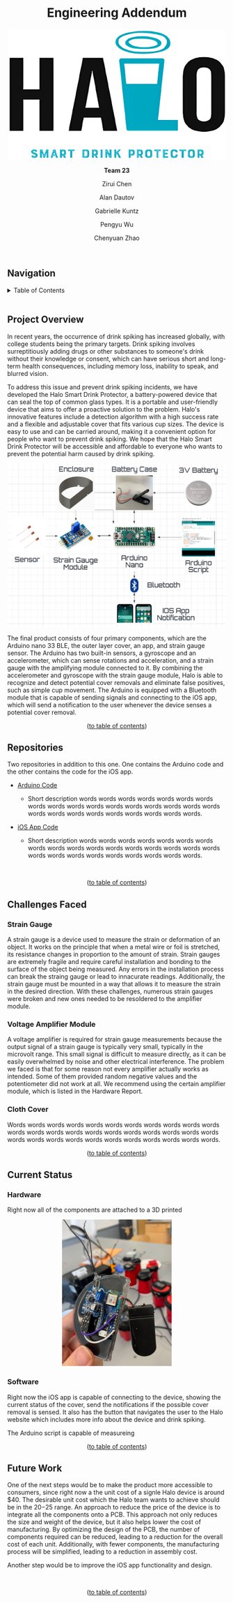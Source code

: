 <h1 align="center">Engineering Addendum</h1>

<p align="center"><img src="Images/HaloLogo.png" width=500 height=300></p>
<p align="center"><b>Team 23</b></p>
<p align="center">Zirui Chen</p>
<p align="center">Alan Dautov</p>
<p align="center">Gabrielle Kuntz</p>
<p align="center">Pengyu Wu</p>
<p align="center">Chenyuan Zhao</p>

<br/>


## Navigation

<!-- TABLE OF CONTENTS -->
<details>
  <summary>Table of Contents</summary>
  <ol>
    <li>
      <a href="#engineering-addendum">Title</a>
    </li>
    <li>
      <a href="#project-overview">Project Overview</a>
    </li>
    <li>
      <a href="#repositories">Repositories</a>
    </li>
    <li>
      <a href="#current-status">Current Status</a>
    </li>
    <li>
      <a href="#future-work">Future Work</a>
    </li>
  </ol>
</details>

<br/>


## Project Overview

In recent years, the occurrence of drink spiking has increased globally, with college students being the primary targets. Drink spiking involves surreptitiously adding drugs or other substances to someone's drink without their knowledge or consent, which can have serious short and long-term health consequences, including memory loss, inability to speak, and blurred vision.

To address this issue and prevent drink spiking incidents, we have developed the Halo Smart Drink Protector, a battery-powered device that can seal the top of common glass types. It is a portable and user-friendly device that aims to offer a proactive solution to the problem. Halo's innovative features include a detection algorithm with a high success rate and a flexible and adjustable cover that fits various cup sizes. The device is easy to use and can be carried around, making it a convenient option for people who want to prevent drink spiking. We hope that the Halo Smart Drink Protector will be accessible and affordable to everyone who wants to prevent the potential harm caused by drink spiking.
<br/>
<p align="center"><img src="Images/SystemOverview.png" width=600 height=375></p>
The final product consists of four primary components, which are the Arduino nano 33 BLE, the outer layer cover, an app, and strain gauge sensor. The Arduino has two built-in sensors, a gyroscope and an accelerometer, which can sense rotations and acceleration, and a strain gauge with the amplifying module connected to it. By combining the accelerometer and gyroscope with the strain gauge module, Halo is able to recognize and detect potential cover removals and eliminate false positives, such as simple cup movement. The Arduino is equipped with a Bluetooth module that is capable of sending signals and connecting to the iOS app, which will send a notification to the user whenever the device senses a potential cover removal.

<br/>
<p align="center">(<a href="#navigation">to table of contents</a>)</p>


## Repositories

Two repositories in addition to this one. One contains the Arduino code and the other contains the code for the iOS app.

* <a href="https://github.com/dautal/Halo-Smart-Drink-Protector">Arduino Code</a>
  * Short description words words words words words words words words words words words words words words words words words words words words words words words words words words.

* <a href="https://github.com/dautal/HaloApp">iOS App Code</a>
  * Short description words words words words words words words words words words words words words words words words words words words words words words words words words words.
<br/>
<p align="center">(<a href="#navigation">to table of contents</a>)</p>

## Challenges Faced
### Strain Gauge
A strain gauge is a device used to measure the strain or deformation of an object. It works on the principle that when a metal wire or foil is stretched, its resistance changes in proportion to the amount of strain. Strain gauges are extremely fragile and require careful installation and bonding to the surface of the object being measured. Any errors in the installation process can break the straing gauge or lead to innacurate readings. Additionally, the strain gauge must be mounted in a way that allows it to measure the strain in the desired direction. With these challenges, numerous strain gauges were broken and new ones needed to be resoldered to the amplifier module.
### Voltage Amplifier Module
A voltage amplifier is required for strain gauge measurements because the output signal of a strain gauge is typically very small, typically in the microvolt range. This small signal is difficult to measure directly, as it can be easily overwhelmed by noise and other electrical interference. The problem we faced is that for some reason not every amplifier actually works as intended. Some of them provided random negative values and the potentiometer did not work at all. We recommend using the certain amplifier module, which is listed in the Hardware Report. 
### Cloth Cover
Words words words words words words words words words words words words words words words words words words words words words words words words words words words words words words words words words.
<br/>
<p align="center">(<a href="#navigation">to table of contents</a>)</p>

## Current Status
### Hardware
Right now all of the components are attached to a 3D printed 
<p align="center"><img src="Images/Final_prototype.jpg" width="50%" height="50%"></p>

### Software
Right now the iOS app is capable of connecting to the device, showing the current status of the cover, send the notifications if the possible cover removal is sensed. It also has the button that navigates the user to the Halo website which includes more info about the device and drink spiking. 

The  Arduino script is capable of measureing 
<br/>
<p align="center">(<a href="#navigation">to table of contents</a>)</p>


## Future Work

One of the next steps would be to make the product more accessible to consumers, since right now a the unit cost of a signle Halo device is around $40. The desirable unit cost which the Halo team wants to achieve should be in the $20-$25 range. An approach to reduce the price of the device is to integrate all the components onto a PCB. This approach not only reduces the size and weight of the device, but it also helps lower the cost of manufacturing. By optimizing the design of the PCB, the number of components required can be reduced, leading to a reduction for the overall cost of each unit. Additionally, with fewer components, the manufacturing process will be simplified, leading to a reduction in assembly cost. 

Another step would be to improve the iOS app functionality and design. 

<br/>
<p align="center">(<a href="#navigation">to table of contents</a>)</p>
